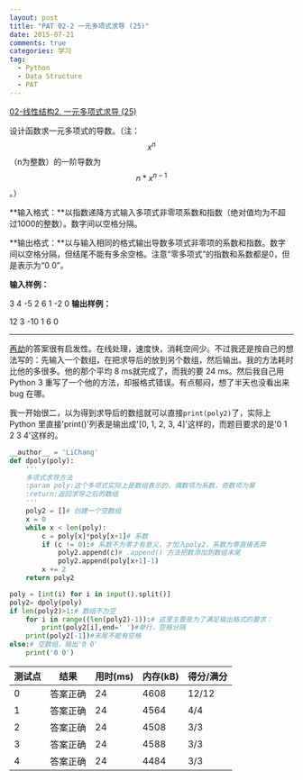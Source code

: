 ```yaml
---
layout: post
title: "PAT 02-2 一元多项式求导 (25)"
date: 2015-07-21
comments: true
categories: 学习
tag: 
  - Python
  - Data Structure
  - PAT
---
```

[02-线性结构2. 一元多项式求导 (25)][2]

设计函数求一元多项式的导数。（注：$$x^n$$（n为整数）的一阶导数为$$n*x^{n-1}$$。）

**输入格式：**以指数递降方式输入多项式非零项系数和指数（绝对值均为不超过1000的整数）。数字间以空格分隔。

**输出格式：**以与输入相同的格式输出导数多项式非零项的系数和指数。数字间以空格分隔，但结尾不能有多余空格。注意“零多项式”的指数和系数都是0，但是表示为“0 0”。

**输入样例：**

3 4 -5 2 6 1 -2 0
**输出样例：**

12 3 -10 1 6 0

---

[再劫][1]的答案很有启发性。在线处理，速度快，消耗空间少。不过我还是按自己的想法写的：先输入一个数组，在把求导后的放到另个数组，然后输出。我的方法耗时比他的多很多。他的那个平均 8 ms就完成了，而我的要 24 ms。然后我自己用 Python 3 重写了一个他的方法，却报格式错误。有点郁闷，想了半天也没看出来 bug 在哪。

我一开始很二，以为得到求导后的数组就可以直接`print(poly2)`了，实际上 Python 里直接'print()'列表是输出成'[0, 1, 2, 3, 4]'这样的，而题目要求的是'0 1 2 3 4'这样的。


~~~ python
__author__ = 'LiChang'
def dpoly(poly):
    '''
    多项式求导方法
    :param poly:这个多项式实际上是数组表示的，偶数项为系数，奇数项为幂
    :return:返回求导之后的数组
    '''
    poly2 = []# 创建一个空数组
    x = 0
    while x < len(poly):
        c = poly[x]*poly[x+1]# 系数
        if (c != 0):# 系数不为零才有意义，才加入poly2，系数为零直接丢弃
            poly2.append(c)# .append() 方法把数添加到数组末尾
            poly2.append(poly[x+1]-1)
        x += 2
    return poly2

poly = [int(i) for i in input().split()]
poly2= dpoly(poly)
if len(poly2)>1:# 数组不为空
    for i in range((len(poly2)-1)):# 这里主要是为了满足输出格式的要求：
        print(poly2[i],end=' ')#单行，空格分隔
    print(poly2[-1])#末尾不能有空格
else:# 空数组，输出'0 0'
    print('0 0')
~~~

|测试点	|结果		|用时(ms)	|内存(kB)	|得分/满分	|
|---	|---		|---		|---		|---		|
|0 		|答案正确	|24			|4608		|12/12		|
|1		|答案正确	|24			|4564		|4/4 		|
|2		|答案正确	|24			|4508		|3/3		|
|3		|答案正确	|24			|4588		|3/3		|
|4		|答案正确	|24			|4484		|3/3		|


[1]: http://mengchengjiang.github.io/2015/01/21/PAT-homework/#PAT02-2_一元多项式求导
[2]:http://www.patest.cn/contests/mooc-ds/02-%E7%BA%BF%E6%80%A7%E7%BB%93%E6%9E%842